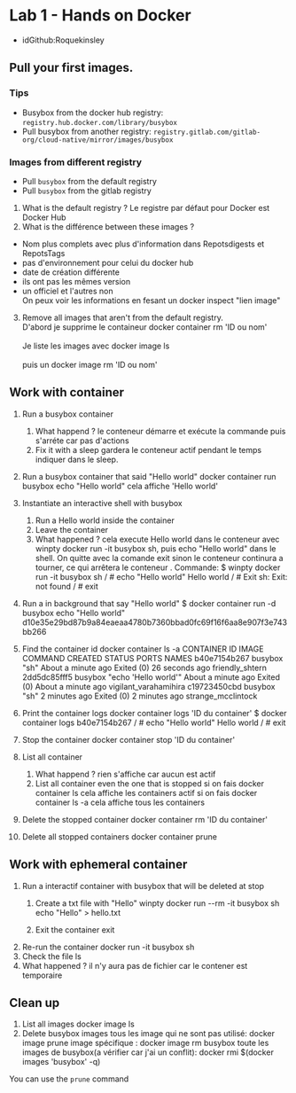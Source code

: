 # Lab 1 - Hands on Docker
- idGithub:Roquekinsley 
## Pull your first images.

### Tips

- Busybox from the docker hub registry: `registry.hub.docker.com/library/busybox`
- Pull busybox from another registry: `registry.gitlab.com/gitlab-org/cloud-native/mirror/images/busybox`

### Images from different registry

- Pull `busybox` from the default registry
- Pull `busybox` from the gitlab registry

1. What is the default registry ?
Le registre par défaut pour Docker est Docker Hub
2. What is the différence between these images ?
- Nom plus complets avec plus d'information dans Repotsdigests et RepotsTags
- pas d'environnement pour celui du docker hub
- date de création différente
- ils ont pas les mêmes version
- un officiel et l'autres non
<br>On peux voir les informations en fesant un docker inspect "lien image"</br>
3. Remove all images that aren't from the default registry.
<br>D'abord je supprime le containeur docker container rm 'ID ou nom'</br>
<br>Je liste les images avec docker image ls</br>
<br>puis un docker image rm 'ID ou nom'</br>

## Work with container

1. Run a busybox container
   1. What happend ?
   le conteneur démarre et exécute la commande puis s'arréte car pas d'actions
   2. Fix it with a sleep
   gardera le conteneur actif pendant le temps indiquer dans le sleep.
2. Run a busybox container that said "Hello world"
docker container run busybox echo "Hello world"
cela affiche 'Hello world'

3. Instantiate an interactive shell with busybox
   1. Run a Hello world inside the container
   2. Leave the container
   3. What happened ?
   cela execute  Hello world dans le conteneur avec winpty docker run -it busybox sh, puis  echo "Hello world" dans le shell.
   On quitte avec la comande exit sinon le conteneur continura a tourner, ce qui arrêtera le conteneur .
Commande:
   $ winpty docker run -it busybox sh
   / # echo "Hello world"
   Hello world
   / # Exit
   sh: Exit: not found
   / # exit

4. Run a in background that say "Hello world"
   $     docker container run -d busybox echo "Hello world"
 d10e35e29bd87b9a84eaeaa4780b7360bbad0fc69f16f6aa8e907f3e743bb266

5. Find the container id
docker container ls -a
CONTAINER ID   IMAGE     COMMAND                CREATED              STATUS                          PORTS     NAMES
b40e7154b267   busybox   "sh"                   About a minute ago   Exited (0) 26 seconds ago                 friendly_shtern
2dd5dc85fff5   busybox   "echo 'Hello world'"   About a minute ago   Exited (0) About a minute ago             vigilant_varahamihira
c19723450cbd   busybox   "sh"                   2 minutes ago        Exited (0) 2 minutes ago                  strange_mcclintock

6. Print the container logs
docker container logs 'ID du container'
   $ docker container logs b40e7154b267
   / # echo "Hello world"
   Hello world
   / # exit

7. Stop the container
docker container stop 'ID du container'

8. List all container
   1. What happend ?
   rien s'affiche car aucun est actif
   2. List all container even the one that is stopped
si on fais docker container ls cela affiche les containers actif 
si on fais docker container ls -a cela affiche tous  les containers

9. Delete the stopped container
docker container rm 'ID du container'

10. Delete all stopped containers
docker container prune



## Work with ephemeral container

1. Run a interactif container with busybox that will be deleted at stop
   1. Create a txt file with "Hello"
   winpty docker run --rm -it busybox sh
   echo "Hello" > hello.txt
   
   2. Exit the container
   exit
2. Re-run the container 
docker run -it busybox sh
3. Check the file 
ls
4. What happened ?
il n'y aura pas de fichier car le contener est temporaire 

## Clean up

1. List all images
docker image ls
2. Delete busybox images
tous les image qui ne sont pas utilisé:
docker image prune
image spécifique : 
docker image rm busybox
toute les images de busybox(a vérifier car j'ai un conflit):
docker rmi $(docker images 'busybox' -q)


You can use the `prune` command
